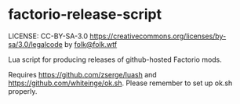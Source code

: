 # factorio-release-script
LICENSE: CC-BY-SA-3.0
https://creativecommons.org/licenses/by-sa/3.0/legalcode
by folk@folk.wtf

Lua script for producing releases of github-hosted Factorio mods.

Requires https://github.com/zserge/luash and https://github.com/whiteinge/ok.sh.
Please remember to set up ok.sh properly.
